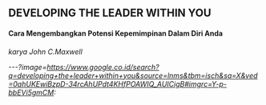 ## DEVELOPING THE LEADER WITHIN YOU

<h4> Cara Mengembangkan Potensi Kepemimpinan Dalam Diri Anda</h4>
<h6> karya John C.Maxwell


---?image=https://www.google.co.id/search?q=developing+the+leader+within+you&source=lnms&tbm=isch&sa=X&ved=0ahUKEwiBzpD-34rcAhUPdt4KHfPOAWIQ_AUICigB#imgrc=Y-p-bbEVi5gmCM:
